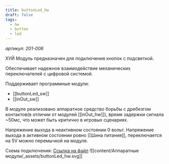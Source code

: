 ```yaml
---
title: buttonLed_hw
draft: false
tags:
  - hw
  - button
  - led
---
```

*артикул: 201-006*

ХУЙ
Модуль предназначен для подключения кнопок с подсветкой. 

Обеспечивает надежное взаимодействие механических переключателей с цифровой системой.

Поддерживает программные модули:
- [[buttonLed_sw]]
- [[inOut_sw]]



В модуле реализовано аппаратное средство борьбы с дребезгом контактов(в отличии от модулей [[inOut_hw]]), время задержки сигнала ~50мс, что может быть критично в игровых сценариях.

Напряжение выхода в неактивном состоянии 0 вольт.
Напряжение выхода в активном состоянии ровно [[Шина питания]], переключается на 5V  можно перемычкой на модуле.

Схема подключения:
[Ссылка на файл](file://open?vault=mbWiki&file=content%2F%D0%90%D0%BF%D0%BF%D0%B0%D1%80%D0%B0%D1%82%D0%BD%D1%8B%D0%B5%20%D0%BC%D0%BE%D0%B4%D1%83%D0%BB%D0%B8%2FbuttonLed_hw%2FbuttonLed_hw.svg)
![[content/Аппаратные модули/_assets/buttonLed_hw.svg]] 

 